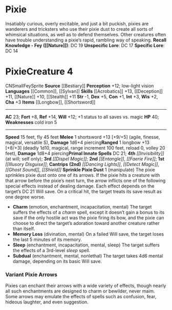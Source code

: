 ﻿---
ac: '23'
alignment: CN
all_resistance: null
burrow_speed: null
charisma: '+3'
climb_speed: null
constitution: '+1'
creature_ability:
- Sprinkle Pixie Dust
creature_family: '[[DATABASE/monsterfamily/Sprite|Sprite]]'
description: "Insatiably curious, overly excitable, and just a bit puckish, pixies\
  \ are wanderers and tricksters who use their pixie dust to create all sorts of whimsical\
  \ situations, as well as to defend themselves. Other creatures often have trouble\
  \ understanding a pixie\u2019s rapid, rambling way of speaking.<br/><br/><b><u>Recall\
  \ Knowledge - Fey</u> ( [[DATABASE/skill/Nature|Nature]] )</b>: DC 19<br/><b><u>Unspecific\
  \ Lore</u></b>: DC 17<br/><b><u>Specific Lore</u></b>: DC 14"
dexterity: '+5'
element: null
fly_speed: '45'
fortitude: '+8'
hardness: null
hp: '40'
id: '391'
immunity: null
intelligence: '+3'
land_speed: '15'
language:
- '[[DATABASE/language/Common|Common]]'
- '[[DATABASE/language/Sylvan|Sylvan]]'
level: '4'
max_speed: '45'
name: Pixie
perception: '+12'
rarity: Common
reflex: '+14'
resistance: null
rus_type_level: null
school: null
sense:
- low-light vision
size: Small
skill:
- '[[DATABASE/skill/Acrobatics|Acrobatics]] +13'
- '[[DATABASE/skill/Deception|Deception]] +11'
- '[[DATABASE/skill/Nature|Nature]] +10'
- '[[DATABASE/skill/Stealth|Stealth]] +11'
source: '[[DATABASE/source/Bestiary|Bestiary]]'
speed:
- 15 feet
- fly 45 feet
spell:
- '[[DATABASE/spell/Dancing Lights|Dancing Lights]]'
- '[[DATABASE/spell/Detect Magic|Detect Magic]]'
- '[[DATABASE/spell/Dispel Magic|Dispel Magic]]'
- '[[DATABASE/spell/Entangle|Entangle]]'
- '[[DATABASE/spell/Faerie Fire|FaerieFire]]'
- '[[DATABASE/spell/Ghost Sound|Ghost Sound]]'
- '[[DATABASE/spell/Illusory Disguise|Illusory Disguise]]'
- '[[DATABASE/spell/Invisibility|Invisibility]]'
- '[[DATABASE/spell/Shield|Shield]]'
strength: '-1'
strength_req: '-1'
strongest_save:
- Reflex
swim_speed: null
trait:
- '[[DATABASE/trait/Fey|Fey]]'
- '[[DATABASE/trait/Sprite|Sprite]]'
type: Creature
vision: Low-light vision
weakest_save:
- Fortitude
weakness:
- cold iron 5
will: '+12'
wisdom: '+2'

---
# Pixie

Insatiably curious, overly excitable, and just a bit puckish, pixies are wanderers and tricksters who use their pixie dust to create all sorts of whimsical situations, as well as to defend themselves. Other creatures often have trouble understanding a pixie’s rapid, rambling way of speaking.
**Recall Knowledge - Fey ([[Nature]])**: DC 19
**Unspecific Lore**: DC 17
**Specific Lore**: DC 14

# Pixie<span class="item-type">Creature 4</span>

<span class="trait-alignment item-trait">CN</span><span class="trait-size item-trait">Small</span><span class="item-trait">Fey</span><span class="item-trait">Sprite</span>
**Source** [[Bestiary]]
**Perception** +12; low-light vision
**Languages** [[Common]], [[Sylvan]]
**Skills** [[Acrobatics]] +13, [[Deception]] +11, [[Nature]] +10, [[Stealth]] +11
**Str** -1, **Dex** +5, **Con** +1, **Int** +3, **Wis** +2, **Cha** +3
**Items** [[Longbow]], [[Shortsword]]

---
**AC** 23; **Fort** +8, **Ref** +14, **Will** +12; +1 status to all saves vs. magic
**HP** 40; **Weaknesses** cold iron 5

---
**Speed** 15 feet, fly 45 feet
<span class="in-box-ability">**Melee** <span class="action-icon">1</span> shortsword +13 [+9/+5] (agile, finesse, magical, versatile S), **Damage** 1d6+4 piercing</span><span class="in-box-ability">**Ranged** <span class="action-icon">1</span> longbow +13 [+8/+3] (deadly 1d10, magical, range increment 100 feet, reload 0, volley 20 feet), **Damage** 1d8+4 piercing</span>**Primal Innate Spells** DC 21; **4th** _[[Invisibility]]_ (at will; self only); **3rd** _[[Dispel Magic]]_; **2nd** _[[Entangle]]_, _[[Faerie Fire]]_; **1st** _[[Illusory Disguise]]_; **Cantrips** **(2nd)** _[[Dancing Lights]]_, _[[Detect Magic]]_, _[[Ghost Sound]]_, _[[Shield]]_
<span class="in-box-ability">**Sprinkle Pixie Dust** <span class="action-icon">1</span> (manipulate) The pixie sprinkles pixie dust onto one of its arrows. If the pixie hits a creature with that arrow before the pixie’s next turn, the arrow inflicts one of the following special effects instead of dealing damage. Each effect depends on the target’s DC 21 Will save. On a critical hit, the target treats its save result as one degree worse.

* **Charm** (emotion, enchantment, incapacitation, mental) The target suffers the effects of a _charm_ spell, except it doesn’t gain a bonus to its save if the only hostile act was the pixie firing its bow, and the pixie can choose to direct the target’s adoration toward another creature rather than itself.
* **Memory Loss** (divination, mental) On a failed Will save, the target loses the last 5 minutes of its memory.
* **Sleep** (enchantment, incapacitation, mental, sleep) The target suffers the effects of a 3rd-level _sleep_ spell.
* **Subdual** (enchantment, mental, nonlethal) The target takes 4d6 mental damage, depending on its basic Will save.

</span>

###  Variant Pixie Arrows

Pixies can enchant their arrows with a wide variety of effects, though nearly all such enchantments are designed to charm or bewilder, never maim. Some arrows may emulate the effects of spells such as confusion, fear, hideous laughter, and even suggestion.
